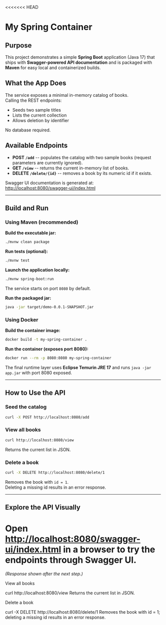 <<<<<<< HEAD
# My Spring Container

## Purpose

This project demonstrates a simple **Spring Boot** application (Java
17) that ships with **Swagger-powered API documentation** and is
packaged with **Maven** for easy local and containerized builds.

## What the App Does

The service exposes a minimal in-memory catalog of books.\
Calling the REST endpoints:

-   Seeds two sample titles
-   Lists the current collection
-   Allows deletion by identifier

No database required.

## Available Endpoints

-   **POST `/add`** -- populates the catalog with two sample books
    (request parameters are currently ignored).
-   **GET `/view`** -- returns the current in-memory list of books.
-   **DELETE `/delete/{id}`** -- removes a book by its numeric id if it
    exists.

Swagger UI documentation is generated at:\
<http://localhost:8080/swagger-ui/index.html>

------------------------------------------------------------------------

## Build and Run

### Using Maven (recommended)

**Build the executable jar:**

``` bash
./mvnw clean package
```

**Run tests (optional):**

``` bash
./mvnw test
```

**Launch the application locally:**

``` bash
./mvnw spring-boot:run
```

The service starts on port `8080` by default.

**Run the packaged jar:**

``` bash
java -jar target/demo-0.0.1-SNAPSHOT.jar
```

### Using Docker

**Build the container image:**

``` bash
docker build -t my-spring-container .
```

**Run the container (exposes port 8080):**

``` bash
docker run --rm -p 8080:8080 my-spring-container
```

The final runtime layer uses **Eclipse Temurin JRE 17** and runs
`java -jar app.jar` with port 8080 exposed.

------------------------------------------------------------------------

## How to Use the API

### Seed the catalog

``` bash
curl -X POST http://localhost:8080/add
```

### View all books

``` bash
curl http://localhost:8080/view
```

Returns the current list in JSON.

### Delete a book

``` bash
curl -X DELETE http://localhost:8080/delete/1
```

Removes the book with `id = 1`.\
Deleting a missing id results in an error response.

------------------------------------------------------------------------

## Explore the API Visually

Open <http://localhost:8080/swagger-ui/index.html> in a browser to try
the endpoints through Swagger UI.
=======
*(Response shown after the next step.)*

View all books

curl http://localhost:8080/view
Returns the current list in JSON.

Delete a book

curl -X DELETE http://localhost:8080/delete/1
Removes the book with id = 1; deleting a missing id results in an error response.

